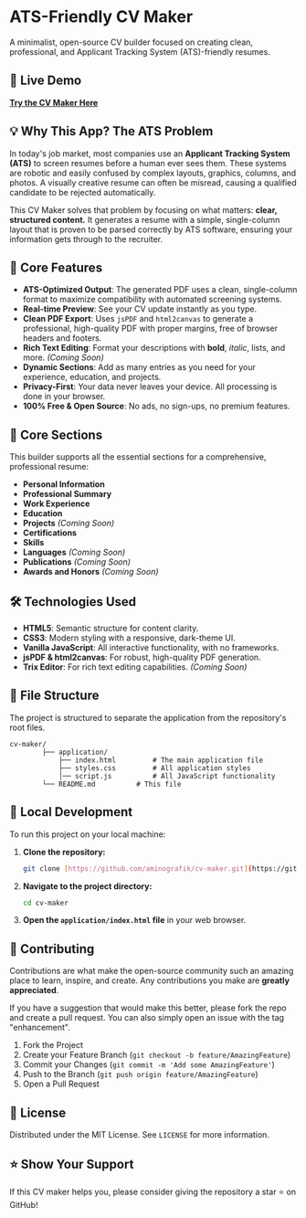 # ATS-Friendly CV Maker

A minimalist, open-source CV builder focused on creating clean, professional, and Applicant Tracking System (ATS)-friendly resumes.

## 🚀 Live Demo

**[Try the CV Maker Here](https://aminografik.github.io/cv-maker/application/)**

## 💡 Why This App? The ATS Problem

In today's job market, most companies use an **Applicant Tracking System (ATS)** to screen resumes before a human ever sees them. These systems are robotic and easily confused by complex layouts, graphics, columns, and photos. A visually creative resume can often be misread, causing a qualified candidate to be rejected automatically.

This CV Maker solves that problem by focusing on what matters: **clear, structured content.** It generates a resume with a simple, single-column layout that is proven to be parsed correctly by ATS software, ensuring your information gets through to the recruiter.

## 🌟 Core Features

-   **ATS-Optimized Output**: The generated PDF uses a clean, single-column format to maximize compatibility with automated screening systems.
-   **Real-time Preview**: See your CV update instantly as you type.
-   **Clean PDF Export**: Uses `jsPDF` and `html2canvas` to generate a professional, high-quality PDF with proper margins, free of browser headers and footers.
-   **Rich Text Editing**: Format your descriptions with **bold**, *italic*, lists, and more. *(Coming Soon)*
-   **Dynamic Sections**: Add as many entries as you need for your experience, education, and projects.
-   **Privacy-First**: Your data never leaves your device. All processing is done in your browser.
-   **100% Free & Open Source**: No ads, no sign-ups, no premium features.

## 📄 Core Sections

This builder supports all the essential sections for a comprehensive, professional resume:

-   **Personal Information**
-   **Professional Summary**
-   **Work Experience**
-   **Education**
-   **Projects** *(Coming Soon)*
-   **Certifications**
-   **Skills**
-   **Languages** *(Coming Soon)*
-   **Publications** *(Coming Soon)*
-   **Awards and Honors** *(Coming Soon)*

## 🛠️ Technologies Used

-   **HTML5**: Semantic structure for content clarity.
-   **CSS3**: Modern styling with a responsive, dark-theme UI.
-   **Vanilla JavaScript**: All interactive functionality, with no frameworks.
-   **jsPDF & html2canvas**: For robust, high-quality PDF generation.
-   **Trix Editor**: For rich text editing capabilities. *(Coming Soon)*

## 📂 File Structure

The project is structured to separate the application from the repository's root files.
```
cv-maker/
        ├── application/
            ├── index.html         # The main application file
            ├── styles.css         # All application styles
            │── script.js          # All JavaScript functionality
        └── README.md          # This file
```

## 🔧 Local Development

To run this project on your local machine:

1.  **Clone the repository:**
    ```bash
    git clone [https://github.com/aminografik/cv-maker.git](https://github.com/aminografik/cv-maker.git)
    ```
2.  **Navigate to the project directory:**
    ```bash
    cd cv-maker
    ```
3.  **Open the `application/index.html` file** in your web browser.

## 🤝 Contributing

Contributions are what make the open-source community such an amazing place to learn, inspire, and create. Any contributions you make are **greatly appreciated**.

If you have a suggestion that would make this better, please fork the repo and create a pull request. You can also simply open an issue with the tag "enhancement".

1.  Fork the Project
2.  Create your Feature Branch (`git checkout -b feature/AmazingFeature`)
3.  Commit your Changes (`git commit -m 'Add some AmazingFeature'`)
4.  Push to the Branch (`git push origin feature/AmazingFeature`)
5.  Open a Pull Request

## 📄 License

Distributed under the MIT License. See `LICENSE` for more information.

## ⭐ Show Your Support

If this CV maker helps you, please consider giving the repository a star ⭐ on GitHub!
